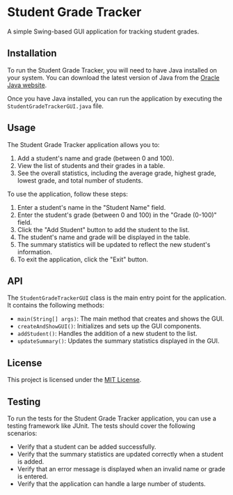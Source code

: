 # Student Grade Tracker

A simple Swing-based GUI application for tracking student grades.

## Installation

To run the Student Grade Tracker, you will need to have Java installed on your system. You can download the latest version of Java from the [Oracle Java website](https://www.java.com/en/download/).

Once you have Java installed, you can run the application by executing the `StudentGradeTrackerGUI.java` file.

## Usage

The Student Grade Tracker application allows you to:

1. Add a student's name and grade (between 0 and 100).
2. View the list of students and their grades in a table.
3. See the overall statistics, including the average grade, highest grade, lowest grade, and total number of students.

To use the application, follow these steps:

1. Enter a student's name in the "Student Name" field.
2. Enter the student's grade (between 0 and 100) in the "Grade (0-100)" field.
3. Click the "Add Student" button to add the student to the list.
4. The student's name and grade will be displayed in the table.
5. The summary statistics will be updated to reflect the new student's information.
6. To exit the application, click the "Exit" button.

## API

The `StudentGradeTrackerGUI` class is the main entry point for the application. It contains the following methods:

- `main(String[] args)`: The main method that creates and shows the GUI.
- `createAndShowGUI()`: Initializes and sets up the GUI components.
- `addStudent()`: Handles the addition of a new student to the list.
- `updateSummary()`: Updates the summary statistics displayed in the GUI.


## License

This project is licensed under the [MIT License](LICENSE).

## Testing

To run the tests for the Student Grade Tracker application, you can use a testing framework like JUnit. The tests should cover the following scenarios:

- Verify that a student can be added successfully.
- Verify that the summary statistics are updated correctly when a student is added.
- Verify that an error message is displayed when an invalid name or grade is entered.
- Verify that the application can handle a large number of students.
